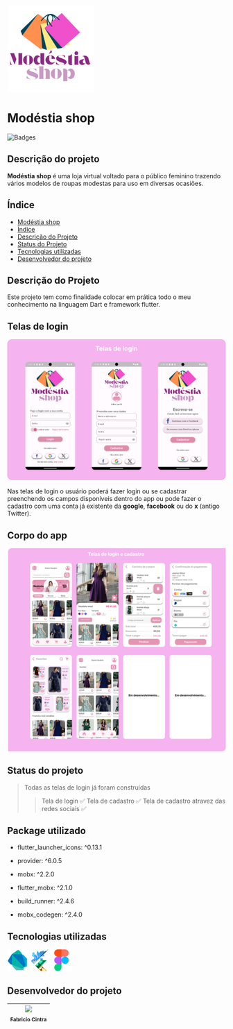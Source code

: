 
<img src="assets\image\logo.png" height="200" width="200">

# Modéstia shop
![Badges](http://img.shields.io/static/v1?label=STATUS&message=EM%20DESENVOLVIMENTO&color=GREEN&style=for-the-badge)

## Descrição do projeto
**Modéstia shop** é uma loja virtual voltado para o público feminino trazendo vários modelos de roupas modestas para uso em diversas ocasiões.

## Índice 

* [Modéstia shop](#Modéstia-shop)
* [Índice](#índice)
* [Descrição do Projeto](#descrição-do-projeto)
* [Status do Projeto](#status-do-Projeto)
* [Tecnologias utilizadas](#tecnologias-utilizadas)
* [Desenvolvedor do projeto](#desenvolvedor-do-projeto)
## Descrição do Projeto
Este projeto tem como finalidade colocar em prática todo o meu conhecimento na linguagem Dart e framework flutter.

## Telas de login
![telas de login](telas_de_login.png)

Nas telas de login o usuário poderá fazer login ou se cadastrar preenchendo os campos disponíveis dentro do app ou pode fazer o cadastro com uma conta já existente da **google**, **facebook** ou do **x** (antigo Twitter).

## Corpo do app
![Corpo do app](corpo_app.png)
## Status do projeto
> Todas as telas de login já foram construidas
>> Tela de login :white_check_mark:
>> Tela de cadastro :white_check_mark:
>> Tela de cadastro atravez das redes sociais :white_check_mark:

## Package utilizado
* flutter_launcher_icons: ^0.13.1

* provider: ^6.0.5
* mobx: ^2.2.0
* flutter_mobx: ^2.1.0

* build_runner: ^2.4.6
* mobx_codegen: ^2.4.0

## Tecnologias utilizadas
<img src="dart.png" height="50" width="50"><img src="flutter_logo.png" height="50" width="50"><img src="figma.png" height="50" width="50">

## Desenvolvedor do projeto
| [<img src="https://avatars.githubusercontent.com/u/49923143?v=4" width=115><br><sub>Fabricio Cintra</sub>](https://github.com/Anfacibry)
| --- |


